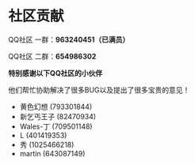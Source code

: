 # 社区贡献

QQ社区 一群：**963240451（已满员）**

QQ社区 二群：**654986302**



**特别感谢以下QQ社区的小伙伴**

他们帮忙协助解决了很多BUG以及提出了很多宝贵的意见！

- 黄色幻想 (793301844)
- 新乞丐王子 (82470934)
- Wales-丁 (709501148)
- L (401419353)
- 秀 (1025466218)
- martin (643087149)
